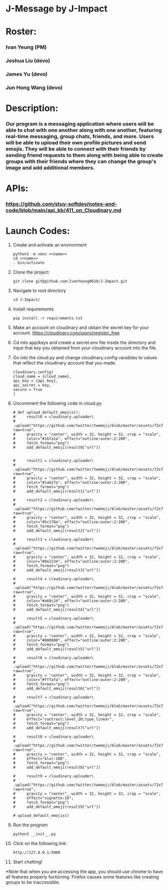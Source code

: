 # J-Message by J-Impact

# Roster: 
### Ivan Yeung (PM)
### Joshua Liu (devo)
### James Yu (devo)
### Jun Hong Wang (devo)

# Description: 
### Our program is a messaging application where users will be able to chat with one another along with one another, featuring real-time messaging, group chats, friends, and more. Users will be able to upload their own profile pictures and send emojis. They will be able to connect with their friends by sending friend requests to them along with being able to create groups with their friends where they can change the group's image and add additional members.

# APIs:
### https://github.com/stuy-softdev/notes-and-code/blob/main/api_kb/411_on_Cloudinary.md 

# Launch Codes:
1. Create and activate an environment

    ```
    python3 -m venv <<name>>
    cd <<name>>
    . bin/activate
    ```
2. Clone the project 

    ```
    git clone git@github.com:IvanYeung0610/J-Impact.git
    ```

3. Navigate to root directory

    ``` 
    cd J-Impact/
    ```
4. Install requirements

    ```
    pip install -r requirements.txt
    ```
5. Make an account on cloudinary and obtain the secret key for your account. https://cloudinary.com/users/register_free 

6. Cd into app/keys and create a secret.env file inside the directory and input that key you obtained from your cloudinary account into the file.

7. Go into the cloud.py and change cloudinary.config varaibles to values that reflect the cloudinary account that you made.

    ```
    cloudinary.config(
    cloud_name = {cloud_name}, 
    api_key = {api_key}, 
    api_secret = key,
    secure = True
    )
    ```

8. Uncomment the following code in cloud.py

    ```
    # def upload_default_emojis():
    #     result0 = cloudinary.uploader\
    #     .upload("https://github.com/twitter/twemoji/blob/master/assets/72x72/1f34c.png?raw=true", 
    #     gravity = "center", width = 32, height = 32, crop = "scale", 
    #     color="#1b7a1a", effect="outline:outer:2:200",
    #     fetch_format="png")
    #     add_default_emoji(result0["url"])


    #     result1 = cloudinary.uploader\
    #     .upload("https://github.com/twitter/twemoji/blob/master/assets/72x72/1f34c.png?raw=true", 
    #     gravity = "center", width = 32, height = 32, crop = "scale", 
    #     color="#1a627a", effect="outline:outer:2:200",
    #     fetch_format="png")
    #     add_default_emoji(result1["url"])

    #     result2 = cloudinary.uploader\
    #     .upload("https://github.com/twitter/twemoji/blob/master/assets/72x72/1f34c.png?raw=true", 
    #     gravity = "center", width = 32, height = 32, crop = "scale", 
    #     color="#5c178a", effect="outline:outer:2:200",
    #     fetch_format="png")
    #     add_default_emoji(result2["url"])

    #     result3 = cloudinary.uploader\
    #     .upload("https://github.com/twitter/twemoji/blob/master/assets/72x72/1f34c.png?raw=true", 
    #     gravity = "center", width = 32, height = 32, crop = "scale", 
    #     color="#9e2134", effect="outline:outer:2:200",
    #     fetch_format="png")
    #     add_default_emoji(result3["url"])

    #     result4 = cloudinary.uploader\
    #     .upload("https://github.com/twitter/twemoji/blob/master/assets/72x72/1f34c.png?raw=true", 
    #     gravity = "center", width = 32, height = 32, crop = "scale", 
    #     color="#a68c24", effect="outline:outer:2:200",
    #     fetch_format="png")
    #     add_default_emoji(result4["url"])

    #     result5 = cloudinary.uploader\
    #     .upload("https://github.com/twitter/twemoji/blob/master/assets/72x72/1f34c.png?raw=true", 
    #     gravity = "center", width = 32, height = 32, crop = "scale", 
    #     color="#000000", effect="outline:outer:2:200",
    #     fetch_format="png")
    #     add_default_emoji(result5["url"])

    #     result6 = cloudinary.uploader\
    #     .upload("https://github.com/twitter/twemoji/blob/master/assets/72x72/1f34c.png?raw=true", 
    #     gravity = "center", width = 32, height = 32, crop = "scale", 
    #     color="#fffafa", effect="outline:outer:2:200",
    #     fetch_format="png")
    #     add_default_emoji(result6["url"])

    #     result7 = cloudinary.uploader\
    #     .upload("https://github.com/twitter/twemoji/blob/master/assets/72x72/1f34c.png?raw=true", 
    #     gravity = "center", width = 32, height = 32, crop = "scale", 
    #     effect="contrast:level_20;type_linear",
    #     fetch_format="png")
    #     add_default_emoji(result7["url"])

    #     result8 = cloudinary.uploader\
    #     .upload("https://github.com/twitter/twemoji/blob/master/assets/72x72/1f34c.png?raw=true", 
    #     gravity = "center", width = 32, height = 32, crop = "scale", 
    #     effect="blur:100",
    #     fetch_format="png")
    #     add_default_emoji(result8["url"])

    #     result9 = cloudinary.uploader\
    #     .upload("https://github.com/twitter/twemoji/blob/master/assets/72x72/1f34c.png?raw=true", 
    #     gravity = "center", width = 32, height = 32, crop = "scale", 
    #     effect="vignette:10",
    #     fetch_format="png")
    #     add_default_emoji(result9["url"])

    # upload_default_emojis()
    ```
9. Run the program

    ``` 
    python3 __init__.py
    ```

10. Click on the following link:
    
    ```
    http://127.0.0.1:5000
    ```

11. Start chatting!


*Note that when you are accessing the app, you should use chrome to have all features properly fuctioning. Firefox causes some features like creating groups to be inaccessible.

